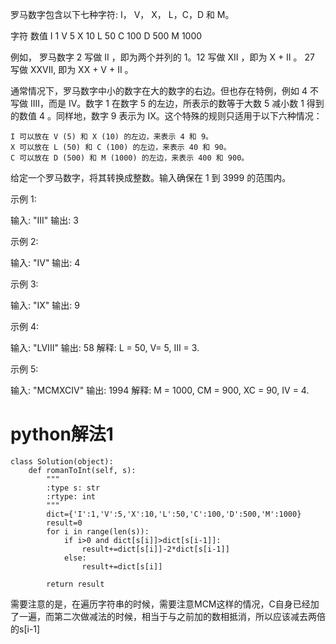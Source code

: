 罗马数字包含以下七种字符: I， V， X， L，C，D 和 M。

字符          数值
I             1
V             5
X             10
L             50
C             100
D             500
M             1000

例如， 罗马数字 2 写做 II ，即为两个并列的 1。12 写做 XII ，即为 X + II 。 27 写做  XXVII, 即为 XX + V + II 。

通常情况下，罗马数字中小的数字在大的数字的右边。但也存在特例，例如 4 不写做 IIII，而是 IV。数字 1 在数字 5 的左边，所表示的数等于大数 5 减小数 1 得到的数值 4 。同样地，数字 9 表示为 IX。这个特殊的规则只适用于以下六种情况：


	I 可以放在 V (5) 和 X (10) 的左边，来表示 4 和 9。
	X 可以放在 L (50) 和 C (100) 的左边，来表示 40 和 90。 
	C 可以放在 D (500) 和 M (1000) 的左边，来表示 400 和 900。


给定一个罗马数字，将其转换成整数。输入确保在 1 到 3999 的范围内。

示例 1:

输入: "III"
输出: 3

示例 2:

输入: "IV"
输出: 4

示例 3:

输入: "IX"
输出: 9

示例 4:

输入: "LVIII"
输出: 58
解释: L = 50, V= 5, III = 3.


示例 5:

输入: "MCMXCIV"
输出: 1994
解释: M = 1000, CM = 900, XC = 90, IV = 4.
# python解法1

	class Solution(object):
	    def romanToInt(self, s):
	        """
	        :type s: str
	        :rtype: int
	        """
	        dict={'I':1,'V':5,'X':10,'L':50,'C':100,'D':500,'M':1000}
	        result=0
	        for i in range(len(s)):
	            if i>0 and dict[s[i]]>dict[s[i-1]]:
	                result+=dict[s[i]]-2*dict[s[i-1]]
	            else:
	                result+=dict[s[i]]
	                
	        return result



需要注意的是，在遍历字符串的时候，需要注意MCM这样的情况，C自身已经加了一遍，而第二次做减法的时候，相当于与之前加的数相抵消，所以应该减去两倍的s[i-1]
